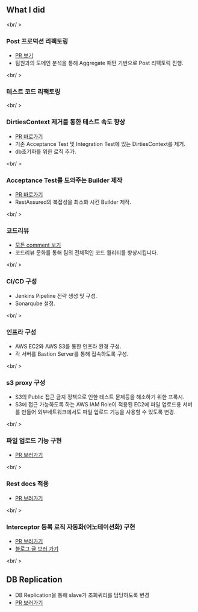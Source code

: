 ## What I did

<br/ >

### Post 프로덕션 리팩토링

- [PR 보기](https://github.com/woowacourse-teams/2021-pick-git/pull/252)
- 팀원과의 도메인 분석을 통해 Aggregate 패턴 기반으로 Post 리팩토릭 진행.

<br/ >

### 테스트 코드 리팩토링

<br/ >

### DirtiesContext 제거를 통한 테스트 속도 향상

- [PR 바로가기](https://github.com/woowacourse-teams/2021-pick-git/pull/468)
- 기존 Acceptance Test 및 Integration Test에 있는 DirtiesContext를 제거.   
- db초기화를 위한 로직 추가.

<br/ >

### Acceptance Test를 도와주는 Builder 제작

- [PR 바로가기](https://github.com/woowacourse-teams/2021-pick-git/pull/333)
- RestAssured의 복잡성을 최소화 시킨 Builder 제작.

<br/ >

### 코드리뷰

- [모든 comment 보기](https://github.com/woowacourse-teams/2021-pick-git/issues?page=4&q=commenter%3Abperhaps+is%3Aclose)
- 코드리뷰 문화를 통해 팀의 전체적인 코드 퀄리티를 향상시킵니다.

<br/ >

### CI/CD 구성

- Jenkins Pipeline 전략 생성 및 구성.
- Sonarqube 설정.

<br/ >

### 인프라 구성

- AWS EC2와 AWS S3를 통한 인프라 환경 구성.
- 각 서버를 Bastion Server를 통해 접속하도록 구성.

<br/ >

### s3 proxy 구성

- S3의 Public 접근 금지 정책으로 인한 테스트 문제등을 해소하기 위한 프록시.
- S3에 접근 가능하도록 하는 AWS IAM Role이 적용된 EC2에 파일 업로드용 서버를 만들어 외부네트워크에서도 파일 업로드 기능을 사용할 수 있도록 변경.

<br/ >

### 파일 업로드 기능 구현

- [PR 보러가기](https://github.com/woowacourse-teams/2021-pick-git/pull/100)

<br/ >

### Rest docs 적용

- [PR 보러가기](https://github.com/woowacourse-teams/2021-pick-git/pull/201)

<br/ >

### Interceptor 등록 로직 자동화(어노테이션화) 구현

- [PR 보러가기](https://github.com/woowacourse-teams/2021-pick-git/pull/466)
- [블로그 글 보러 가기](https://bperhaps.tistory.com/entry/Component-Scan-구현하기-feat-Pickgit-Authorization-Intercepter-register)

<br/ >

## DB Replication

- DB Replication을 통해 slave가 조회쿼리를 담당하도록 변경
- [PR 보러가기](https://github.com/woowacourse-teams/2021-pick-git/pull/475)

